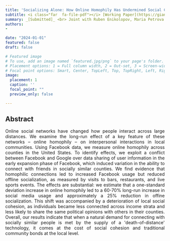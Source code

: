 ```yaml
---
title: 'Socializing Alone: How Online Homophily Has Undermined Social Cohesion in the US (2024)'
subtitle: <i class="far  fa-file-pdf"></i> [Working Paper](https://gianlucarusso.github.io/FACEBOOK_05sept2024.pdf) <i class="far  fa-file-pdf"></i> [SSRN Working Paper](https://papers.ssrn.com/sol3/papers.cfm?abstract_id=4738801) <br> Joint with Ruben Enikolopov, Maria Petrova and David Yanagizawa-Drott
summary: _[Submitted]_ <br> Joint with Ruben Enikolopov, Maria Petrova and David Yanagizawa-Drott <br> <i class="far  fa-file-pdf"></i> [Working Paper](https://gianlucarusso.github.io/FACEBOOK_05sept2024.pdf) <i class="far  fa-file-pdf"></i> [SSRN Working Paper](https://papers.ssrn.com/sol3/papers.cfm?abstract_id=4738801) <br>
authors:
- 

date: "2024-01-01"
featured: false
draft: false

# Featured image
# To use, add an image named `featured.jpg/png` to your page's folder.
# Placement options: 1 = Full column width, 2 = Out-set, 3 = Screen-width
# Focal point options: Smart, Center, TopLeft, Top, TopRight, Left, Right, BottomLeft, Bottom, BottomRight
image:
  placement: 1
  caption: ''
  focal_point: ""
  preview_only: false

---
```


## Abstract

<p align="justify">  Online social networks have changed how people interact across large distances. We examine the long-run effect of a key feature of these networks – online homophily – on interpersonal interactions in local communities. Using Facebook data, we measure online homophily across counties in the United States. To identify effects, we exploit a conflict between Facebook and Google over data sharing of user information in the early expansion phase of Facebook, which induced variation in the ability to connect with friends in socially similar counties. We find evidence that homophilic connections led to increased Facebook usage but reduced offline socialization, as measured by visits to bars, restaurants, and live sports events. The effects are substantial: we estimate that a one-standard deviation increase in online homophily led to a 60-70% long-run increase in social media usage and approximately a 25% reduction in offine socialization. This shift was accompanied by a deterioration of local social cohesion, as individuals became less connected across income strata and less likely to share the same political opinions with others in their counties. Overall, our results indicate that when a natural demand for connecting with socially similar people is met by the supply of a 'death-of-distance' technology, it comes at the cost of social cohesion and traditional community bonds at the local level.